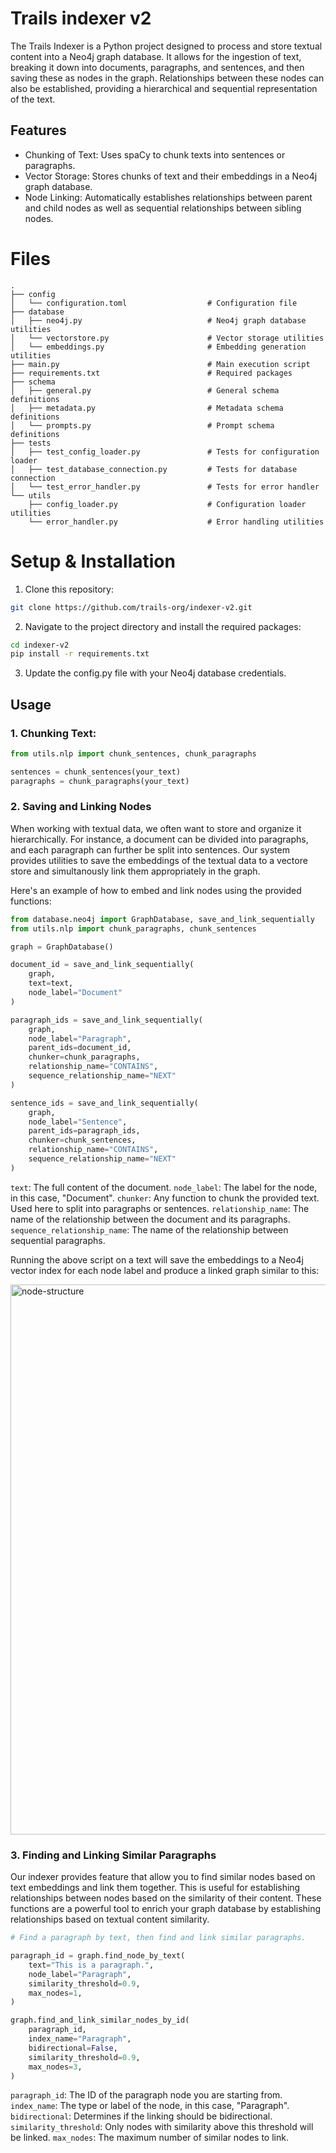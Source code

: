 # Trails indexer v2

The Trails Indexer is a Python project designed to process and store textual content into a Neo4j graph database. It allows for the ingestion of text, breaking it down into documents, paragraphs, and sentences, and then saving these as nodes in the graph. Relationships between these nodes can also be established, providing a hierarchical and sequential representation of the text.

## Features
- Chunking of Text: Uses spaCy to chunk texts into sentences or paragraphs.
- Vector Storage: Stores chunks of text and their embeddings in a Neo4j graph database.
- Node Linking: Automatically establishes relationships between parent and child nodes as well as sequential relationships between sibling nodes.

# Files

```
.
├── config
│   └── configuration.toml                  # Configuration file
├── database
│   ├── neo4j.py                            # Neo4j graph database utilities
│   └── vectorstore.py                      # Vector storage utilities
│   └── embeddings.py                       # Embedding generation utilities
├── main.py                                 # Main execution script
├── requirements.txt                        # Required packages
├── schema
│   ├── general.py                          # General schema definitions
│   ├── metadata.py                         # Metadata schema definitions
│   └── prompts.py                          # Prompt schema definitions
├── tests
│   ├── test_config_loader.py               # Tests for configuration loader
│   ├── test_database_connection.py         # Tests for database connection
│   └── test_error_handler.py               # Tests for error handler
└── utils
    ├── config_loader.py                    # Configuration loader utilities
    └── error_handler.py                    # Error handling utilities

```

# Setup & Installation

1. Clone this repository:

```bash
git clone https://github.com/trails-org/indexer-v2.git
```

2. Navigate to the project directory and install the required packages:

```bash
cd indexer-v2
pip install -r requirements.txt
```

3. Update the config.py file with your Neo4j database credentials.

## Usage

### 1. Chunking Text:

```python
from utils.nlp import chunk_sentences, chunk_paragraphs

sentences = chunk_sentences(your_text)
paragraphs = chunk_paragraphs(your_text)
```

### 2. Saving and Linking Nodes

When working with textual data, we often want to store and organize it hierarchically. For instance, a document can be divided into paragraphs, and each paragraph can further be split into sentences. Our system provides utilities to save the embeddings of the textual data to a vectore store and simultanously link them appropriately in the graph.

Here's an example of how to embed and link nodes using the provided functions:

```python
from database.neo4j import GraphDatabase, save_and_link_sequentially
from utils.nlp import chunk_paragraphs, chunk_sentences

graph = GraphDatabase()

document_id = save_and_link_sequentially(
    graph, 
    text=text, 
    node_label="Document"
)

paragraph_ids = save_and_link_sequentially(
    graph,
    node_label="Paragraph",
    parent_ids=document_id,
    chunker=chunk_paragraphs,
    relationship_name="CONTAINS",
    sequence_relationship_name="NEXT"
)

sentence_ids = save_and_link_sequentially(
    graph,
    node_label="Sentence",
    parent_ids=paragraph_ids,
    chunker=chunk_sentences,
    relationship_name="CONTAINS",
    sequence_relationship_name="NEXT"
)
```

`text`: The full content of the document.
`node_label`: The label for the node, in this case, "Document".
`chunker`: Any function to chunk the provided text. Used here to split into paragraphs or sentences.
`relationship_name`: The name of the relationship between the document and its paragraphs.
`sequence_relationship_name`: The name of the relationship between sequential paragraphs.

Running the above script on a text will save the embeddings to a Neo4j vector index for each node label and produce a linked graph similar to this:

<img width="880" alt="node-structure" src="https://github.com/trails-org/indexer-v2/assets/50588193/7e3c1948-bea1-483b-a18b-8f335d139efe">


### 3. Finding and Linking Similar Paragraphs

Our indexer provides feature that allow you to find similar nodes based on text embeddings and link them together. This is useful for establishing relationships between nodes based on the similarity of their content. These functions are a powerful tool to enrich your graph database by establishing relationships based on textual content similarity.

```python
# Find a paragraph by text, then find and link similar paragraphs.

paragraph_id = graph.find_node_by_text(
    text="This is a paragraph.",
    node_label="Paragraph",
    similarity_threshold=0.9,
    max_nodes=1,
)

graph.find_and_link_similar_nodes_by_id(
    paragraph_id,
    index_name="Paragraph",
    bidirectional=False,
    similarity_threshold=0.9,
    max_nodes=3,
)
```

`paragraph_id`: The ID of the paragraph node you are starting from.
`index_name`: The type or label of the node, in this case, "Paragraph".
`bidirectional`: Determines if the linking should be bidirectional.
`similarity_threshold`: Only nodes with similarity above this threshold will be linked.
`max_nodes`: The maximum number of similar nodes to link.

